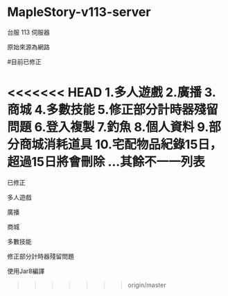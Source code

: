 # MapleStory-v113-server
台服 113 伺服器

原始來源為網路

#目前已修正

<<<<<<< HEAD
1.多人遊戲
2.廣播
3.商城
4.多數技能
5.修正部分計時器殘留問題
6.登入複製
7.釣魚
8.個人資料
9.部分商城消耗道具
10.宅配物品紀錄15日，超過15日將會刪除
...其餘不一一列表
=======
已修正

多人遊戲

廣播

商城

多數技能

修正部分計時器殘留問題

使用Jar8編譯
>>>>>>> origin/master
